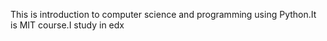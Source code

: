   This is introduction to computer science and programming using Python.It is MIT course.I study in edx

